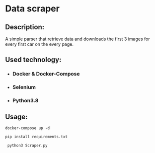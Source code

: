 # Data scraper

## Description:
A simple parser that retrieve data and downloads the first 3 images for every first car on the every page.
## Used technology:

- ### Docker & Docker-Compose
- ### Selenium
- ### Python3.8

## Usage:

```
docker-compose up -d
```

```
pip install requirements.txt
```

```
 python3 Scraper.py 
```

